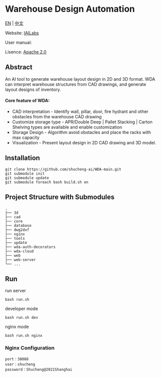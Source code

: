 # Warehouse Design Automation

[EN](https://github.com/shucheng-ai/WDA-main/blob/main/README.md) | [中文](https://github.com/shucheng-ai/WDA-main/blob/main/README-zh.md)

Website: [IAILabs](http://www.iailabs.com/)

User manual:

Lisence: [Apache 2.0](https://github.com/shucheng-ai/WDA-main/blob/main/LICENSE)

## Abstract
An AI tool to generate warehouse layout design in 2D and 3D format. WDA can interpret warehouse structures from CAD drawings, and generate layout designs of inventory.

#### Core feature of WDA:
- CAD interpretation - Identify wall, pillar, door, fire hydrant and other obstacles from the warehouse CAD drawing
- Customize storage type - APR/Double Deep | Pallet Stacking | Carton Shelving types are available and enable customization
- Storage Design - Algorithm avoid obstacles and place the racks with max capacity
- Visualization - Present layout design in 2D CAD drawing and 3D model.

## Installation
```
git clone https://github.com/shucheng-ai/WDA-main.git
git submodule init
git submodule update
git submodule foreach bash build.sh en
```
## Project Structure with Submodules
```
.
├── 3d                    
├── cad
├── core
├── database
├── dwg2dxf
├── nginx  
├── tools
├── update
├── wda-auth-decorators      
├── wda-cloud                   
├── web                    
├── web-server                   
└── ...
```
## Run
run server
```
bash run.sh
```
developer mode
```
bash run.sh dev
```
nginx mode
```
bash run.sh nginx
```
### Nginx Configuration

```
port：38088
user：shucheng 
password：Shucheng@2021Shanghai
```


